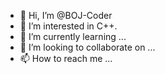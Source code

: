- 👋 Hi, I’m @BOJ-Coder
- 👀 I’m interested in C++.
- 🌱 I’m currently learning ...
- 💞️ I’m looking to collaborate on ...
- 📫 How to reach me ...

<!---
BOJ-Coder/BOJ-Coder is a ✨ special ✨ repository because its `README.md` (this file) appears on your GitHub profile.
You can click the Preview link to take a look at your changes.
--->
